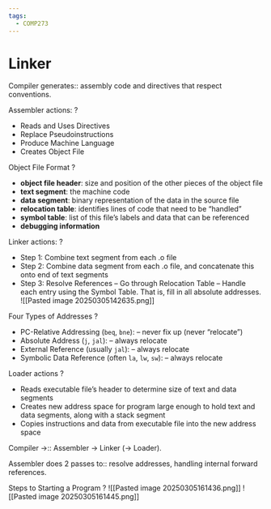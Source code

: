 ```yaml
---
tags:
  - COMP273
---
```

# Linker

Compiler generates:: assembly code and directives that respect conventions.
<!--SR:!2025-04-19,23,230-->

Assembler actions:
?
- Reads and Uses Directives
- Replace Pseudoinstructions
- Produce Machine Language
- Creates Object File
<!--SR:!2025-04-14,1,130-->

Object File Format
?
- **object file header**: size and position of the other pieces of the object file
- **text segment**: the machine code
- **data segment**: binary representation of the data in the source file
- **relocation table**: identifies lines of code that need to be “handled”
- **symbol table**: list of this file’s labels and data that can be referenced
- **debugging information**
<!--SR:!2025-05-16,42,250-->

Linker actions:
?
- Step 1: Combine text segment from each .o file
- Step 2: Combine data segment from each .o file, and concatenate this onto end of text segments
- Step 3: Resolve References – Go through Relocation Table – Handle each entry using the Symbol Table. That is, fill in all absolute addresses.
![[Pasted image 20250305142635.png]]
<!--SR:!2025-04-27,16,150-->


Four Types of Addresses
?
- PC-Relative Addressing (`beq`, `bne`): – never fix up (never “relocate”)
- Absolute Address (`j`, `jal`): – always relocate
- External Reference (usually `jal`): – always relocate
- Symbolic Data Reference (often `la`, `lw`, `sw`): – always relocate
<!--SR:!2025-04-14,6,150-->

Loader actions
?
- Reads executable file’s header to determine size of text and data segments
- Creates new address space for program large enough to hold text and data segments, along with a stack segment
- Copies instructions and data from executable file into the new address space
<!--SR:!2025-04-19,8,130-->

Compiler →:: Assembler → Linker (→ Loader).
<!--SR:!2025-05-12,40,250-->

Assembler does 2 passes to:: resolve addresses, handling internal forward references.
<!--SR:!2025-04-18,14,170-->

Steps to Starting a Program
?
![[Pasted image 20250305161436.png]]
![[Pasted image 20250305161445.png]]
<!--SR:!2025-04-24,20,170-->

